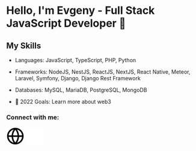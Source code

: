 # Hello, I'm Evgeny - Full Stack JavaScript Developer 👋

## My Skills

- Languages: JavaScript, TypeScript, PHP, Python
- Frameworks: NodeJS, NestJS, ReactJS, NextJS, React Native, Meteor, Laravel, Symfony, Django, Django Rest Framework
- Databases: MySQL, MariaDB, PostgreSQL, MongoDB

- 🥅 2022 Goals: Learn more about web3

### Connect with me:

[![website](./img/globe-light.svg)](https://tradiry.com#gh-light-mode-only)
[![website](./img/globe-dark.svg)](https://tradiry.com#gh-dark-mode-only)
